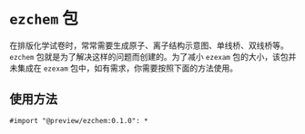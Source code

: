 # `ezchem` 包

在排版化学试卷时，常常需要生成原子、离子结构示意图、单线桥、双线桥等。`ezchem` 包就是为了解决这样的问题而创建的。为了减小 `ezexam` 包的大小，该包并未集成在 `ezexam` 包中，如有需求，你需要按照下面的方法使用。

## 使用方法

`#import "@preview/ezchem:0.1.0": *`



